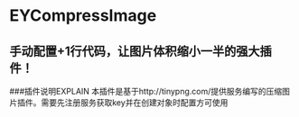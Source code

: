 # EYCompressImage
## 手动配置+1行代码，让图片体积缩小一半的强大插件！

###插件说明EXPLAIN
  本插件是基于http://tinypng.com/提供服务编写的压缩图片插件。需要先注册服务获取key并在创建对象时配置方可使用
  
